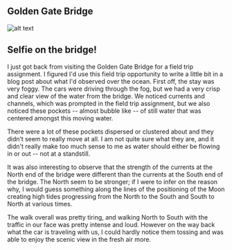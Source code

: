 ## Golden Gate Bridge

![alt text](https://github.com/mattyshen/mattyshen.github.io/blob/main/IMG_9177.jpg?raw=true)

Selfie on the bridge!
-

I just got back from visiting the Golden Gate Bridge for a field trip assignment. I figured I'd use this field trip opportunity to write a little bit in a blog post about what I'd observed over the ocean. First off, the stay was very foggy. The cars were driving through the fog, but we had a very crisp and clear view of the water from the bridge. We noticed currents and channels, which was prompted in the field trip assignment, but we also noticed these pockets -- almost bubble like -- of still water that was centered amongst this moving water. 

There were a lot of these pockets dispersed or clustered about and they didn’t seem to really move at all. I am not quite sure what they are, and it didn't really make too much sense to me as water should either be flowing in or out -- not at a standstill.

It was also interesting to observe that the strength of the currents at the North end of the bridge were different than the currents at the South end of the bridge. The North seem to be stronger;  if I were to infer on the reason why, I would guess something along the lines of the positioning of the Moon creating high tides progressing from the North to the South and South to North at various times. 

The walk overall was pretty tiring, and walking North to South with the traffic in our face was pretty intense and loud. However on the way back what the car is traveling with us, I could hardly notice them tossing and was able to enjoy the scenic view in the fresh air more.
